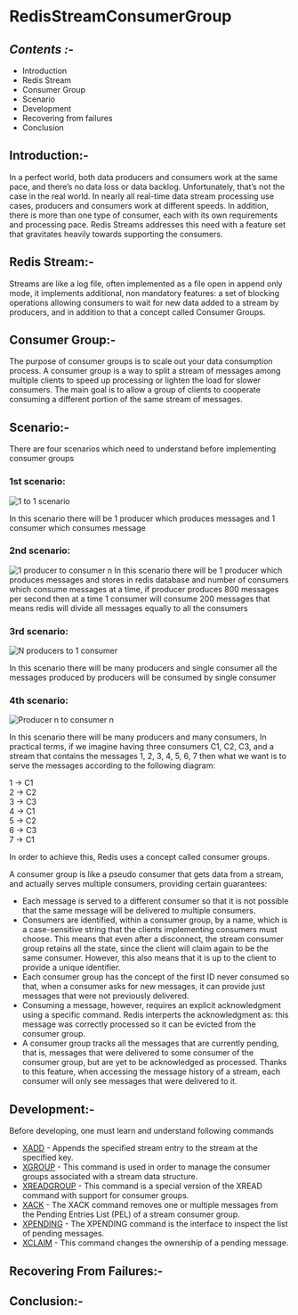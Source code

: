 # RedisStreamConsumerGroup

## _Contents :-_
- Introduction
- Redis Stream
- Consumer Group
- Scenario
- Development
- Recovering from failures
- Conclusion

## Introduction:-
In a perfect world, both data producers and consumers work at the same pace, and there’s no data loss or data backlog. Unfortunately, that’s not the case in the real world. In nearly all real-time data stream processing use cases, producers and consumers work at different speeds. In addition, there is more than one type of consumer, each with its own requirements and processing pace. Redis Streams addresses this need with a feature set that gravitates heavily towards supporting the consumers.

## Redis Stream:-
Streams are like a log file, often implemented as a file open in append only mode, it implements additional, non mandatory features: a set of blocking operations allowing consumers to wait for new data added to a stream by producers, and in addition to that a concept called Consumer Groups.

## Consumer Group:-
The purpose of consumer groups is to scale out your data consumption process. A consumer group is a way to split a stream of messages among multiple clients to speed up processing or lighten the load for slower consumers. The main goal is to allow a group of clients to cooperate consuming a different portion of the same stream of messages.

## Scenario:-
There are four scenarios which need to understand before implementing consumer groups

### 1st scenario:
![1 to 1 scenario](https://lh3.googleusercontent.com/X67WkqncyD7myIfcgk26GFaJVAX-3YyvZg29dyQxc8gvT6RuR13Qu60rG5GYpbS3q3MN84cF2fRLJW6nAuWhqCECpSUCzz3kiZ40v20)


In this scenario there will be 1 producer which produces messages and 1 consumer which consumes message

### 2nd scenario:
![1 producer to consumer n](https://lh6.googleusercontent.com/fBI5S9P4T3UjSLHiPU2hGP2u4vOZoy4Dy3WOCkkaZwOamZrXMa-C8xL1cN3ZtGS9wA-JJLL58cFoSGWBlPJRX8q31qb0D4drIWzTkms)
In this scenario there will be 1 producer which produces messages and stores in redis database and number of consumers which consume messages at a time, if producer produces 800 messages per second then at a time 1 consumer will consume 200 messages that means redis will divide all messages equally to all the consumers 

### 3rd scenario:

![N producers to 1 consumer](https://lh5.googleusercontent.com/zk2SGZgzCqjIG2qhaL2nSb6uhFewwgiz0-7CJH-_WXl1c2qG4ZsfKp1HCyEdEZbepby65iuqlV4GCE8MGR0EvegvH9Bidmfvarp_weg)

In this scenario there will be many producers and single consumer all the  messages produced by producers will be consumed by single consumer 

### 4th scenario:

![Producer n to consumer n](https://lh5.googleusercontent.com/gB6NEId003-Y31bgXxO60JNMa8kiu8WVOH8bDVFaGKKEiFICh2Zi7Qk0nXon4aAM5mNKasE5hDOl0pwrNzJV6vDTOYN11pOp_31GJPwr-zuiBFK2lGI4d-LdZHxNhXb6ErkdIp-CJLrlzuRQ1Q)

In this scenario there will be many producers and many consumers, In practical terms, if we imagine having three consumers C1, C2, C3, and a stream that contains the messages 1, 2, 3, 4, 5, 6, 7 then what we want is to serve the messages according to the following diagram:

1 -> C1\
2 -> C2\
3 -> C3\
4 -> C1\
5 -> C2\
6 -> C3\
7 -> C1

In order to achieve this, Redis uses a concept called consumer groups.

A consumer group is like a pseudo consumer that gets data from a stream, and actually serves multiple consumers, providing certain guarantees:
- Each message is served to a different consumer so that it is not possible that the same message will be delivered to multiple consumers.
- Consumers are identified, within a consumer group, by a name, which is a case-sensitive string that the clients implementing consumers must choose. This means that even after a disconnect, the stream consumer group retains all the state, since the client will claim again to be the same consumer. However, this also means that it is up to the client to provide a unique identifier.
- Each consumer group has the concept of the first ID never consumed so that, when a consumer asks for new messages, it can provide just messages that were not previously delivered.
- Consuming a message, however, requires an explicit acknowledgment using a specific command. Redis interperts the acknowledgment as: this message was correctly processed so it can be evicted from the consumer group.
- A consumer group tracks all the messages that are currently pending, that is, messages that were delivered to some consumer of the consumer group, but are yet to be acknowledged as processed. Thanks to this feature, when accessing the message history of a stream, each consumer will only see messages that were delivered to it.

## Development:-
Before developing, one must learn and understand following commands
- [XADD](https://redis.io/commands/XADD) - Appends the specified stream entry to the stream at the specified key.
- [XGROUP](https://redis.io/commands/xgroup) - This command is used in order to manage the consumer groups associated with a stream data structure.
- [XREADGROUP](https://redis.io/commands/xreadgroup) - This command is a special version of the XREAD command with support for consumer groups.
- [XACK](https://redis.io/commands/xack) - The XACK command removes one or multiple messages from the Pending Entries List (PEL) of a stream consumer group.
- [XPENDING](https://redis.io/commands/xpending) - The XPENDING command is the interface to inspect the list of pending messages.
- [XCLAIM](https://redis.io/commands/xclaim) - This command changes the ownership of a pending message.

## Recovering From Failures:-

## Conclusion:-
